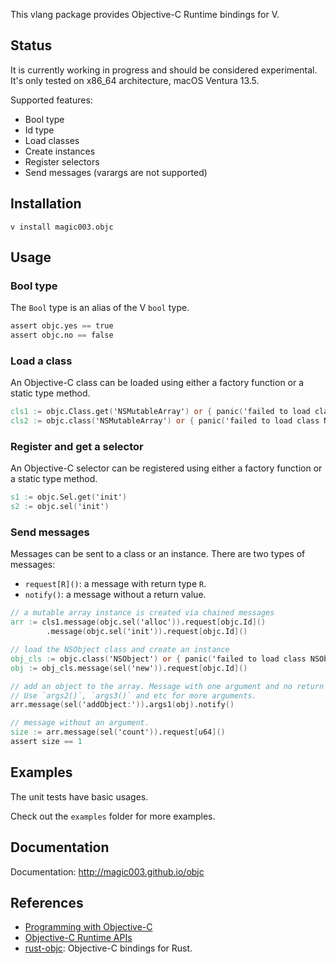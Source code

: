 This vlang package provides Objective-C Runtime bindings for V.

## Status
It is currently working in progress and should be considered experimental. It's only tested on 
x86\_64 architecture, macOS Ventura 13.5.

Supported features:
* Bool type
* Id type
* Load classes
* Create instances
* Register selectors
* Send messages (varargs are not supported)

## Installation
```shell
v install magic003.objc
```

## Usage

### Bool type
The `Bool` type is an alias of the V `bool` type.

```v
assert objc.yes == true
assert objc.no == false
```

### Load a class
An Objective-C class can be loaded using either a factory function or a static type method.

```v
cls1 := objc.Class.get('NSMutableArray') or { panic('failed to load class NSMutableArray') }
cls2 := objc.class('NSMutableArray') or { panic('failed to load class NSMutableArray') }
```

### Register and get a selector
An Objective-C selector can be registered using either a factory function or a static type method.

```v
s1 := objc.Sel.get('init')
s2 := objc.sel('init')
```

### Send messages
Messages can be sent to a class or an instance. There are two types of messages:
* `request[R]()`: a message with return type `R`.
* `notify()`: a message without a return value.

```v
// a mutable array instance is created via chained messages
arr := cls1.message(objc.sel('alloc')).request[objc.Id]()
        .message(objc.sel('init')).request[objc.Id]()

// load the NSObject class and create an instance
obj_cls := objc.class('NSObject') or { panic('failed to load class NSObject') }
obj := obj_cls.message(sel('new')).request[objc.Id]()

// add an object to the array. Message with one argument and no return value. 
// Use `args2()`, `args3()` and etc for more arguments.
arr.message(sel('addObject:')).args1(obj).notify()

// message without an argument.
size := arr.message(sel('count')).request[u64]()
assert size == 1
```

## Examples

The unit tests have basic usages.

Check out the `examples` folder for more examples. 

## Documentation

Documentation: http://magic003.github.io/objc

## References

* [Programming with Objective-C](https://developer.apple.com/library/archive/documentation/Cocoa/Conceptual/ProgrammingWithObjectiveC) 
* [Objective-C Runtime APIs](https://developer.apple.com/documentation/objectivec?language=objc)
* [rust-objc](https://github.com/SSheldon/rust-objc): Objective-C bindings for Rust.
